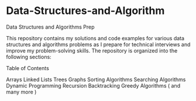 # Data-Structures-and-Algorithm
Data Structures and Algorithms Prep

This repository contains my solutions and code examples for various data structures and algorithms problems as I prepare for technical interviews and improve my problem-solving skills. The repository is organized into the following sections:

Table of Contents

Arrays
Linked Lists
Trees
Graphs
Sorting Algorithms
Searching Algorithms
Dynamic Programming
Recursion
Backtracking
Greedy Algorithms
( and many more )
